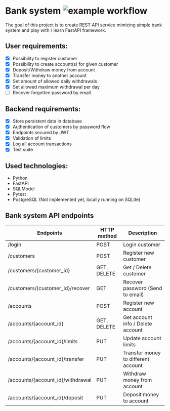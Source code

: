 # Bank system ![example workflow](https://github.com/kalindan/bank-system-fastpi/actions/workflows/python-app.yml/badge.svg)
The goal of this project is to create REST API service mimicing simple bank system and play with / learn FastAPI framework.
## User requirements:
- [X] Possibility to register customer
- [X] Possibility to create account(s) for given customer
- [X] Deposit/Withdraw money from account
- [X] Transfer money to another account
- [X] Set amount of allowed daily withdrawals
- [X] Set allowed maximum withdrawal per day
- [ ] Recover forgotten password by email
## Backend requirements:
- [X] Store persistent data in database
- [X] Authentication of customers by password flow
- [X] Endpoints secured by JWT
- [X] Validation of limits
- [X] Log all account transactions
- [X] Test suite
## Used technologies:
- Python
- FastAPI
- SQLModel
- Pytest
- PostgreSQL (Not implemented yet, locally running on SQLite)

## Bank system API endpoints
| Endpoints                          | HTTP method | Description                         |
|------------------------------------|-------------|-------------------------------------|
| /login                             |POST         | Login customer                      |
| /customers                         |POST         | Register new customer               |
| /customers/{customer_id}           |GET, DELETE  | Get / Delete customer               |
| /customers/{customer_id}/recover   |GET          | Recover password (Send to email)    |
| /accounts                          |POST         | Register new account                |
| /accounts/{account_id}             |GET, DELETE  | Get account info / Delete account   |
| /accounts/{account_id}/limits      |PUT          | Update account limits               |
| /accounts/{account_id}/transfer    |PUT          | Transfer money to different account |
| /accounts/{account_id}/withdrawal  |PUT          | Withdraw money from account         |
| /accounts/{account_id}/deposit     |PUT          | Deposit money to account            |
     

